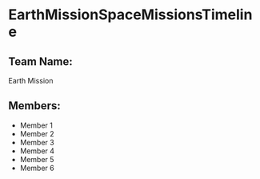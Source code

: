 # EarthMissionSpaceMissionsTimeline

## Team Name:

Earth Mission

## Members:

- Member 1
- Member 2
- Member 3
- Member 4
- Member 5
- Member 6
